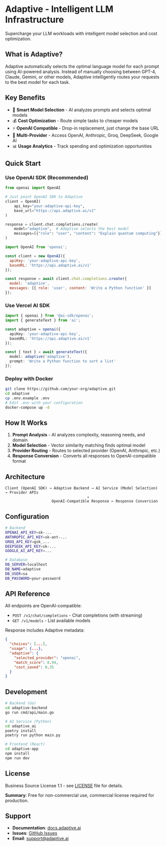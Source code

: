 # Adaptive - Intelligent LLM Infrastructure

Supercharge your LLM workloads with intelligent model selection and cost optimization.

## What is Adaptive?

Adaptive automatically selects the optimal language model for each prompt using AI-powered analysis. Instead of manually choosing between GPT-4, Claude, Gemini, or other models, Adaptive intelligently routes your requests to the best model for each task.

## Key Benefits

- 🧠 **Smart Model Selection** - AI analyzes prompts and selects optimal models
- 💰 **Cost Optimization** - Route simple tasks to cheaper models
- ⚡ **OpenAI Compatible** - Drop-in replacement, just change the base URL
- 🔄 **Multi-Provider** - Access OpenAI, Anthropic, Groq, DeepSeek, Google AI
- 📊 **Usage Analytics** - Track spending and optimization opportunities

## Quick Start

### Use OpenAI SDK (Recommended)

```python
from openai import OpenAI

# Just point OpenAI SDK to Adaptive
client = OpenAI(
    api_key="your-adaptive-api-key",
    base_url="https://api.adaptive.ai/v1"
)

response = client.chat.completions.create(
    model="adaptive",  # Adaptive selects the best model
    messages=[{"role": "user", "content": "Explain quantum computing"}]
)
```

```javascript
import OpenAI from 'openai';

const client = new OpenAI({
  apiKey: 'your-adaptive-api-key',
  baseURL: 'https://api.adaptive.ai/v1'
});

const response = await client.chat.completions.create({
  model: 'adaptive',
  messages: [{ role: 'user', content: 'Write a Python function' }]
});
```

### Use Vercel AI SDK

```typescript
import { openai } from '@ai-sdk/openai';
import { generateText } from 'ai';

const adaptive = openai({
  apiKey: 'your-adaptive-api-key',
  baseURL: 'https://api.adaptive.ai/v1'
});

const { text } = await generateText({
  model: adaptive('adaptive'),
  prompt: 'Write a Python function to sort a list'
});
```

### Deploy with Docker

```bash
git clone https://github.com/your-org/adaptive.git
cd adaptive
cp .env.example .env
# Edit .env with your configuration
docker-compose up -d
```

## How It Works

1. **Prompt Analysis** - AI analyzes complexity, reasoning needs, and domain
2. **Model Selection** - Vector similarity matching finds optimal model
3. **Provider Routing** - Routes to selected provider (OpenAI, Anthropic, etc.)
4. **Response Conversion** - Converts all responses to OpenAI-compatible format

## Architecture

```
Client (OpenAI SDK) → Adaptive Backend → AI Service (Model Selection) → Provider APIs
                                     ↓
                     OpenAI-Compatible Response ← Response Conversion
```

## Configuration

```bash
# Backend
OPENAI_API_KEY=sk-...
ANTHROPIC_API_KEY=sk-ant-...
GROQ_API_KEY=gsk_...
DEEPSEEK_API_KEY=sk-...
GOOGLE_AI_API_KEY=...

# Database
DB_SERVER=localhost
DB_NAME=adaptive
DB_USER=sa
DB_PASSWORD=your-password
```

## API Reference

All endpoints are OpenAI-compatible:

- `POST /v1/chat/completions` - Chat completions (with streaming)
- `GET /v1/models` - List available models

Response includes Adaptive metadata:
```json
{
  "choices": [...],
  "usage": {...},
  "adaptive": {
    "selected_provider": "openai",
    "match_score": 0.94,
    "cost_saved": 0.35
  }
}
```

## Development

```bash
# Backend (Go)
cd adaptive-backend
go run cmd/api/main.go

# AI Service (Python)
cd adaptive_ai
poetry install
poetry run python main.py

# Frontend (React)
cd adaptive-app
npm install
npm run dev
```

## License

Business Source License 1.1 - see [LICENSE](LICENSE) file for details.

**Summary**: Free for non-commercial use, commercial license required for production.

## Support

- **Documentation**: [docs.adaptive.ai](https://docs.adaptive.ai)
- **Issues**: [GitHub Issues](https://github.com/your-org/adaptive/issues)
- **Email**: support@adaptive.ai